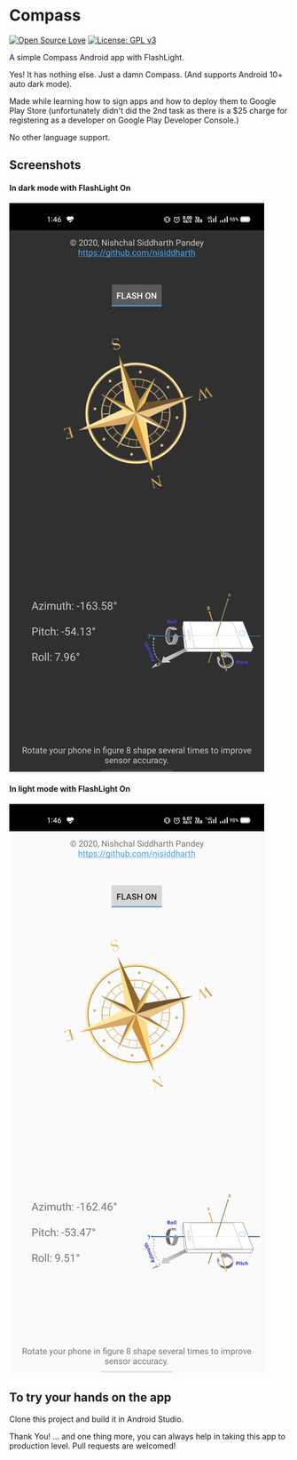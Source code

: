 # Compass
[![Open Source Love](https://badges.frapsoft.com/os/v1/open-source.svg?v=103)](https://github.com/ellerbrock/open-source-badges/)
[![License: GPL v3](https://img.shields.io/badge/License-GPLv3-blue.svg)](https://www.gnu.org/licenses/gpl-3.0)<br>

A simple Compass Android app with FlashLight.

Yes! It has nothing else. Just a damn Compass.
(And supports Android 10+ auto dark mode).

Made while learning how to sign apps and how to deploy them to Google Play Store (unfortunately didn't did the 2nd task as there is a $25 charge for registering as a developer on Google Play Developer Console.)

No other language support.

## Screenshots
#### In dark mode with FlashLight On
![Screenshot](Screenshots/Dark_On.jpg?raw=true)

#### In light mode with FlashLight On
![Screenshot](Screenshots/Light_On.jpg?raw=true)

## To try your hands on the app
Clone this project and build it in Android Studio.


Thank You!
... and one thing more, you can always help in taking this app to production level. Pull requests are welcomed!
